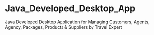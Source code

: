 # Java_Developed_Desktop_App
Java Developed Desktop Application for Managing Customers, Agents, Agency, Packages, Products &amp; Suppliers by Travel Expert

